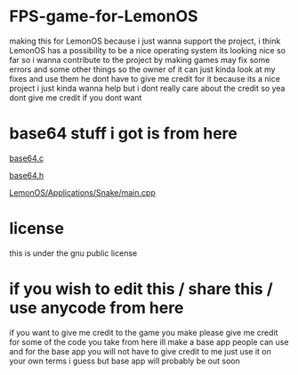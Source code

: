 # FPS-game-for-LemonOS
making this for LemonOS because i just wanna support the project, i think LemonOS has a possibility to be a nice operating system its looking nice so far so i wanna contribute to the project by making games may fix some errors and some other things so the owner of it can just kinda look at my fixes and use them he dont have to give me credit for it because its a nice project i just kinda wanna help but i dont really care about the credit so yea dont give me credit if you dont want

# base64 stuff i got is from here
[base64.c](https://github.com/elzoughby/Base64/blob/master/base64.c)

[base64.h](https://github.com/elzoughby/Base64/blob/master/base64.h)

[LemonOS/Applications/Snake/main.cpp](https://github.com/LemonOSProject/LemonOS/blob/master/Applications/Snake/main.cpp)

# license
this is under the gnu public license

# if you wish to edit this / share this / use anycode from here
if you want to give me credit to the game you make please give me credit for some of the code you take from here ill make a base app people can use and for the base app you will not have to give credit to me just use it on your own terms i guess but base app will probably be out soon
